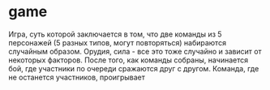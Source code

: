 # game
Игра, суть которой заключается в том, что две команды из 5 персонажей (5 разных типов, могут повторяться) набираются случайным образом. Орудия, сила - все это тоже случайно и зависит от некоторых факторов. После того, как команды собраны, начинается бой, где участники по очереди сражаются друг с другом. Команда, где не останется участников, проигрывает
